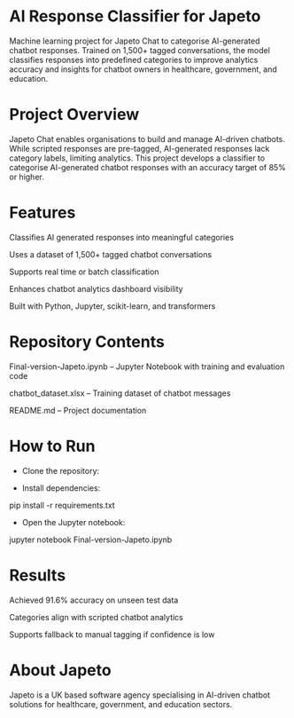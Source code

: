 # AI Response Classifier for Japeto

Machine learning project for Japeto Chat to categorise AI-generated chatbot responses.
Trained on 1,500+ tagged conversations, the model classifies responses into predefined categories to improve analytics accuracy and insights for chatbot owners in healthcare, government, and education.


# Project Overview

Japeto Chat enables organisations to build and manage AI-driven chatbots.
While scripted responses are pre-tagged, AI-generated responses lack category labels, limiting analytics.
This project develops a classifier to categorise AI-generated chatbot responses with an accuracy target of 85% or higher.


# Features

Classifies AI generated responses into meaningful categories

Uses a dataset of 1,500+ tagged chatbot conversations

Supports real time or batch classification

Enhances chatbot analytics dashboard visibility

Built with Python, Jupyter, scikit-learn, and transformers


# Repository Contents

Final-version-Japeto.ipynb – Jupyter Notebook with training and evaluation code

chatbot_dataset.xlsx – Training dataset of chatbot messages

README.md – Project documentation


# How to Run

* Clone the repository:


* Install dependencies:

pip install -r requirements.txt


* Open the Jupyter notebook:

jupyter notebook Final-version-Japeto.ipynb


# Results

Achieved 91.6% accuracy on unseen test data

Categories align with scripted chatbot analytics

Supports fallback to manual tagging if confidence is low


# About Japeto

Japeto is a UK based software agency specialising in AI-driven chatbot solutions for healthcare, government, and education sectors.
